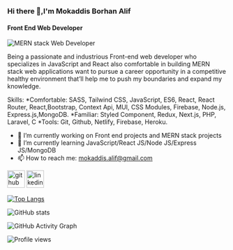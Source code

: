 ### Hi there 👋,I'm Mokaddis Borhan Alif
#### Front End Web Developer
![MERN stack Web Developer](https://avatars.githubusercontent.com/u/69682621?v=4)

Being a passionate and industrious Front-end web developer who specializes in JavaScript and React also comfortable in building MERN stack web applications want to pursue a career opportunity in a competitive healthy environment that’ll help me to push my boundaries and expand my knowledge.

Skills:
*Comfortable: SASS, Tailwind CSS, JavaScript, ES6, React, React Router, React,Bootstrap, Context Api, MUI, CSS Modules, Firebase, Node.js, Express.js,MongoDB.
*Familiar: Styled Component, Redux, Next.js, PHP, Laravel, C
*Tools: Git, Github, Netlify, Firebase, Heroku.

- 🔭 I’m currently working on Front end projects and MERN stack projects
- 🌱 I’m currently learning JavaScript/React JS/Node JS/Express JS/MongoDB
- 📫 How to reach me: mokaddis.alif@gmail.com 


[<img src='https://cdn.jsdelivr.net/npm/simple-icons@3.0.1/icons/github.svg' alt='github' height='40'>](https://github.com/Mokaddis-ALIF)  [<img src='https://cdn.jsdelivr.net/npm/simple-icons@3.0.1/icons/linkedin.svg' alt='linkedin' height='40'>](https://www.linkedin.com/in/Mokaddis-Borhan-Alif/)  

[![Top Langs](https://github-readme-stats.vercel.app/api/top-langs/?username=Mokaddis-ALIF)](https://github.com/anuraghazra/github-readme-stats)

![GitHub stats](https://github-readme-stats.vercel.app/api?username=Mokaddis-ALIF&show_icons=true)  

![GitHub Activity Graph](https://activity-graph.herokuapp.com/graph?username=Mokaddis-ALIF)  

![Profile views](https://gpvc.arturio.dev/Mokaddis-ALIF)  
